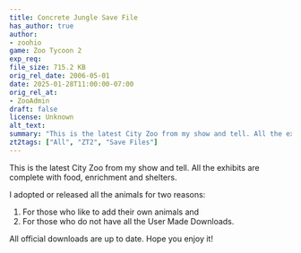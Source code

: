 ```yaml
---
title: Concrete Jungle Save File
has_author: true
author: 
- zoohio
game: Zoo Tycoon 2
exp_req: 
file_size: 715.2 KB
orig_rel_date: 2006-05-01
date: 2025-01-28T11:00:00-07:00
orig_rel_at: 
- ZooAdmin
draft: false
license: Unknown
alt_text: 
summary: "This is the latest City Zoo from my show and tell. All the exhibits are complete with food, enrichment and shelters."
zt2tags: ["All", "ZT2", "Save Files"]
---
```

This is the latest City Zoo from my show and tell. All the exhibits are complete with food, enrichment and shelters.

I adopted or released all the animals for two reasons: 

1) For those who like to add their own animals and 
2) For those who do not have all the User Made Downloads.

All official downloads are up to date. Hope you enjoy it!